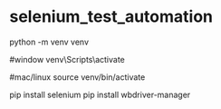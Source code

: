 # selenium_test_automation

python -m venv venv

#window
venv\Scripts\activate

#mac/linux
source venv/bin/activate

pip install selenium
pip install wbdriver-manager
